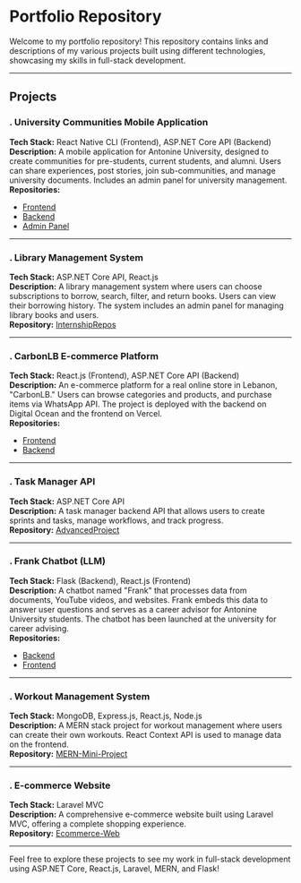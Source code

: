 # Portfolio Repository

Welcome to my portfolio repository! This repository contains links and descriptions of my various projects built using different technologies, showcasing my skills in full-stack development.

---

## Projects

### . **University Communities Mobile Application**  
**Tech Stack:** React Native CLI (Frontend), ASP.NET Core API (Backend)  
**Description:** A mobile application for Antonine University, designed to create communities for pre-students, current students, and alumni. Users can share experiences, post stories, join sub-communities, and manage university documents. Includes an admin panel for university management.  
**Repositories:**  
- [Frontend](https://github.com/RaniHijazi/FypFrontend.git)  
- [Backend](https://github.com/RaniHijazi/FypBakenc.git)  
- [Admin Panel](https://github.com/wadihissa1/fyp-admin.git)

---

### . **Library Management System**  
**Tech Stack:** ASP.NET Core API, React.js  
**Description:** A library management system where users can choose subscriptions to borrow, search, filter, and return books. Users can view their borrowing history. The system includes an admin panel for managing library books and users.  
**Repository:** [InternshipRepos](https://github.com/RaniHijazi/InternshipRepos.git)

---

### . **CarbonLB E-commerce Platform**  
**Tech Stack:** React.js (Frontend), ASP.NET Core API (Backend)  
**Description:** An e-commerce platform for a real online store in Lebanon, "CarbonLB." Users can browse categories and products, and purchase items via WhatsApp API. The project is deployed with the backend on Digital Ocean and the frontend on Vercel.  
**Repositories:**  
- [Frontend](https://github.com/RaniHijazi/carbonlbfront.git)  
- [Backend](https://github.com/RaniHijazi/carbonlbback.git)

---

### . **Task Manager API**  
**Tech Stack:** ASP.NET Core API  
**Description:** A task manager backend API that allows users to create sprints and tasks, manage workflows, and track progress.  
**Repository:** [AdvancedProject](https://github.com/RaniHijazi/AdvancedProject.git)

---

### . **Frank Chatbot (LLM)**  
**Tech Stack:** Flask (Backend), React.js (Frontend)  
**Description:** A chatbot named "Frank" that processes data from documents, YouTube videos, and websites. Frank embeds this data to answer user questions and serves as a career advisor for Antonine University students. The chatbot has been launched at the university for career advising.  
**Repositories:**  
- [Backend](https://github.com/wadihissa1/Frank-LLM.git)  
- [Frontend](https://github.com/wadihissa1/Frank-web.git)

---

### . **Workout Management System**  
**Tech Stack:** MongoDB, Express.js, React.js, Node.js  
**Description:** A MERN stack project for workout management where users can create their own workouts. React Context API is used to manage data on the frontend.  
**Repository:** [MERN-Mini-Project](https://github.com/RaniHijazi/MERN-Mini-Project.git)

---

### . **E-commerce Website**  
**Tech Stack:** Laravel MVC  
**Description:** A comprehensive e-commerce website built using Laravel MVC, offering a complete shopping experience.  
**Repository:** [Ecommerce-Web](https://github.com/mahdi751/Ecommerce-Web.git)

---

Feel free to explore these projects to see my work in full-stack development using ASP.NET Core, React.js, Laravel, MERN, and Flask!

